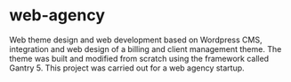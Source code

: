 # web-agency
Web theme design and web development based on Wordpress CMS, integration and web design of a billing and client management theme. The theme was built and modified from scratch using the framework called Gantry 5. This project was carried out for a web agency startup.
